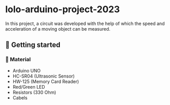# lolo-arduino-project-2023

In this project, a circuit was developed with the help of which the speed and acceleration of a moving object can be measured.

## :memo: Getting started

### :wrench: Material
- Arduino UNO
- HC-SR04 (Ultrasonic Sensor)
- HW-125 (Memory Card Reader)
- Red/Green LED 
- Resistors (330 Ohm)
- Cabels

